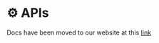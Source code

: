 # ⚙️ APIs

Docs have been moved to our website at this [link](https://tomatophp.com/en/open-source/filament-accounts)
